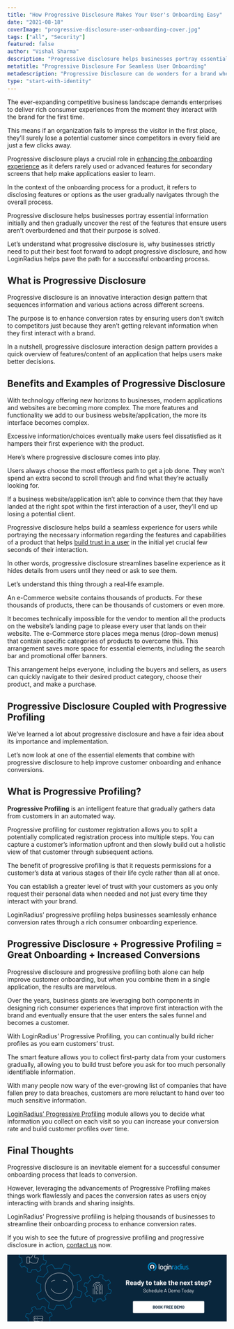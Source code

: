 ```yaml
---
title: "How Progressive Disclosure Makes Your User's Onboarding Easy"
date: "2021-08-18"
coverImage: "progressive-disclosure-user-onboarding-cover.jpg"
tags: ["all", "Security"]
featured: false
author: "Vishal Sharma"
description: "Progressive disclosure helps businesses portray essential information initially and then gradually uncover the rest of the features that ensure users aren’t overburdened and that their purpose is solved. This post helps businesses understand the importance of progressive disclosure and progressive profiling that work harmoniously to enhance conversions."
metatitle: "Progressive Disclosure For Seamless User Onboarding"
metadescription: "Progressive Disclosure can do wonders for a brand when it comes to a flawless user onboarding experience. Learn how it works to enhance conversions."
type: "start-with-identity"
---
```


The ever-expanding competitive business landscape demands enterprises to deliver rich consumer experiences from the moment they interact with the brand for the first time.

This means if an organization fails to impress the visitor in the first place, they’ll surely lose a potential customer since competitors in every field are just a few clicks away.

Progressive disclosure plays a crucial role in [enhancing the onboarding experience](https://www.loginradius.com/blog/fuel/importance-customer-onboarding/) as it defers rarely used or advanced features for secondary screens that help make applications easier to learn.

In the context of the onboarding process for a product, it refers to disclosing features or options as the user gradually navigates through the overall process.

Progressive disclosure helps businesses portray essential information initially and then gradually uncover the rest of the features that ensure users aren’t overburdened and that their purpose is solved.

Let’s understand what progressive disclosure is, why businesses strictly need to put their best foot forward to adopt progressive disclosure, and how LoginRadius helps pave the path for a successful onboarding process.

## What is Progressive Disclosure

Progressive disclosure is an innovative interaction design pattern that sequences information and various actions across different screens.

The purpose is to enhance conversion rates by ensuring users don’t switch to competitors just because they aren’t getting relevant information when they first interact with a brand.

In a nutshell, progressive disclosure interaction design pattern provides a quick overview of features/content of an application that helps users make better decisions.

## Benefits and Examples of Progressive Disclosure

With technology offering new horizons to businesses, modern applications and websites are becoming more complex. The more features and functionality we add to our business website/application, the more its interface becomes complex.

Excessive information/choices eventually make users feel dissatisfied as it hampers their first experience with the product.

Here’s where progressive disclosure comes into play.

Users always choose the most effortless path to get a job done. They won’t spend an extra second to scroll through and find what they’re actually looking for.

If a business website/application isn’t able to convince them that they have landed at the right spot within the first interaction of a user, they’ll end up losing a potential client.

Progressive disclosure helps build a seamless experience for users while portraying the necessary information regarding the features and capabilities of a product that helps [build trust in a user](https://www.loginradius.com/customer-security/) in the initial yet crucial few seconds of their interaction.

In other words, progressive disclosure streamlines baseline experience as it hides details from users until they need or ask to see them.

Let’s understand this thing through a real-life example.

An e-Commerce website contains thousands of products. For these thousands of products, there can be thousands of customers or even more.

It becomes technically impossible for the vendor to mention all the products on the website’s landing page to please every user that lands on their website. The e-Commerce store places mega menus (drop-down menus) that contain specific categories of products to overcome this. This arrangement saves more space for essential elements, including the search bar and promotional offer banners.

This arrangement helps everyone, including the buyers and sellers, as users can quickly navigate to their desired product category, choose their product, and make a purchase.

## Progressive Disclosure Coupled with Progressive Profiling

We’ve learned a lot about progressive disclosure and have a fair idea about its importance and implementation.

Let’s now look at one of the essential elements that combine with progressive disclosure to help improve customer onboarding and enhance conversions.

## What is Progressive Profiling?

**Progressive Profiling** is an intelligent feature that gradually gathers data from customers in an automated way.

Progressive profiling for customer registration allows you to split a potentially complicated registration process into multiple steps. You can capture a customer’s information upfront and then slowly build out a holistic view of that customer through subsequent actions.

The benefit of progressive profiling is that it requests permissions for a customer’s data at various stages of their life cycle rather than all at once.

You can establish a greater level of trust with your customers as you only request their personal data when needed and not just every time they interact with your brand.

LoginRadius’ progressive profiling helps businesses seamlessly enhance conversion rates through a rich consumer onboarding experience.

## Progressive Disclosure + Progressive Profiling = Great Onboarding + Increased Conversions

Progressive disclosure and progressive profiling both alone can help improve customer onboarding, but when you combine them in a single application, the results are marvelous.

Over the years, business giants are leveraging both components in designing rich consumer experiences that improve first interaction with the brand and eventually ensure that the user enters the sales funnel and becomes a customer.

With LoginRadius’ Progressive Profiling, you can continually build richer profiles as you earn customers’ trust.

The smart feature allows you to collect first-party data from your customers gradually, allowing you to build trust before you ask for too much personally identifiable information.

With many people now wary of the ever-growing list of companies that have fallen prey to data breaches, customers are more reluctant to hand over too much sensitive information.

[LoginRadius’ Progressive Profiling](https://www.loginradius.com/progressive-profiling/) module allows you to decide what information you collect on each visit so you can increase your conversion rate and build customer profiles over time.

## Final Thoughts

Progressive disclosure is an inevitable element for a successful consumer onboarding process that leads to conversion.

However, leveraging the advancements of Progressive Profiling makes things work flawlessly and paces the conversion rates as users enjoy interacting with brands and sharing insights.

LoginRadius’ Progressive profiling is helping thousands of businesses to streamline their onboarding process to enhance conversion rates.

If you wish to see the future of progressive profiling and progressive disclosure in action, [contact us](https://www.loginradius.com/contact-sales/) now.

[![book-a-demo-loginradius](../assets/book-a-demo-loginradius.png)](https://www.loginradius.com/book-a-demo/)
